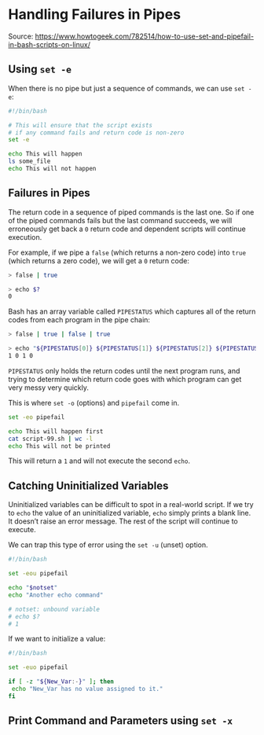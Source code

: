 # Handling Failures in Pipes

Source: <https://www.howtogeek.com/782514/how-to-use-set-and-pipefail-in-bash-scripts-on-linux/>

## Using `set -e`

When there is no pipe but just a sequence of commands, we can use `set -e`:

```bash
#!/bin/bash

# This will ensure that the script exists
# if any command fails and return code is non-zero
set -e

echo This will happen
ls some_file
echo This will not happen
```

## Failures in Pipes

The return code in a sequence of piped commands is the last one. So if one of the piped commands fails but the last command succeeds, we will erroneously get back a `0` return code and dependent scripts will continue execution.

For example, if we pipe a `false` (which returns a non-zero code) into `true` (which returns a zero code), we will get a `0` return code:

```bash
> false | true

> echo $?
0
```

Bash has an array variable called `PIPESTATUS` which captures all of the return codes from each program in the pipe chain:

```bash
> false | true | false | true

> echo "${PIPESTATUS[0]} ${PIPESTATUS[1]} ${PIPESTATUS[2]} ${PIPESTATUS[3]}"
1 0 1 0
```

`PIPESTATUS` only holds the return codes until the next program runs, and trying to determine which return code goes with which program can get very messy very quickly.

This is where `set -o` (options) and `pipefail` come in.

```bash
set -eo pipefail

echo This will happen first
cat script-99.sh | wc -l
echo This will not be printed
```

This will return a `1` and will not execute the second `echo`.

## Catching Uninitialized Variables

Uninitialized variables can be difficult to spot in a real-world script. If we try to `echo` the value of an uninitialized variable, `echo` simply prints a blank line. It doesn’t raise an error message. The rest of the script will continue to execute.

We can trap this type of error using the `set -u` (unset) option.

```bash
#!/bin/bash 

set -eou pipefail

echo "$notset" 
echo "Another echo command"

# notset: unbound variable
# echo $?
# 1
```

If we want to initialize a value:

```bash
#!/bin/bash 

set -euo pipefail

if [ -z "${New_Var:-}" ]; then 
 echo "New_Var has no value assigned to it." 
fi
```

## Print Command and Parameters using `set -x`
